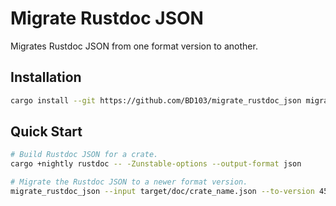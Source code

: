 # Migrate Rustdoc JSON

Migrates Rustdoc JSON from one format version to another.

## Installation

```sh
cargo install --git https://github.com/BD103/migrate_rustdoc_json migrate_rustdoc_json
```

## Quick Start

```sh
# Build Rustdoc JSON for a crate.
cargo +nightly rustdoc -- -Zunstable-options --output-format json

# Migrate the Rustdoc JSON to a newer format version.
migrate_rustdoc_json --input target/doc/crate_name.json --to-version 45 > migrated.json
```
